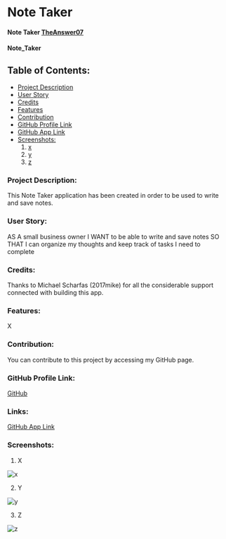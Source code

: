 
# Note Taker

#### Note Taker  [TheAnswer07](https://github.com/TheAnswer07)

#### Note_Taker

## Table of Contents:
* [Project Description](#project-description)
* [User Story](#username)
* [Credits](#credits)
* [Features](#features)
* [Contribution](#contribution)
* [GitHub Profile Link](#github-profile)
* [GitHub App Link](#links)
* [Screenshots:](#screenshots)
    1. [x](#x)
    2. [y](#y)
    3. [z](#z)



### Project Description:
This Note Taker application has been created in order to be used to write and save notes.

### User Story:

AS A small business owner
I WANT to be able to write and save notes
SO THAT I can organize my thoughts and keep track of tasks I need to complete

### Credits:
Thanks to Michael Scharfas (2017mike) for all the considerable support connected with building this app.

### Features:

X

### Contribution:
You can contribute to this project by accessing my GitHub page.

### GitHub Profile Link:
[GitHub](https://github.com/TheAnswer07)

### Links:
[GitHub App Link](https://)

### Screenshots:

1. X

![x]( "x")

2. Y

![y]( "y")

3. Z

![z]( "z")